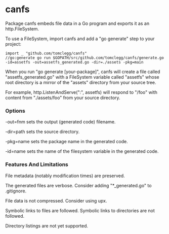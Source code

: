 # canfs

Package canfs embeds file data in a Go program and exports it as an
http.FileSystem.

To use a FileSystem, import canfs and add a "go generate" step to your project:

    import _ "github.com/tomclegg/canfs"
    //go:generate go run $GOPATH/src/github.com/tomclegg/canfs/generate.go -id=assetfs -out=assetfs_generated.go -dir=./assets -pkg=main

When you run "go generate [your-package]", canfs will create a file called
"assetfs_generated.go" with a FileSystem variable called "assetfs" whose root
directory is a mirror of the "assets" directory from your source tree.

For example, http.ListenAndServe(":", assetfs) will respond to "/foo" with
content from "./assets/foo" from your source directory.


### Options

-out=fnm sets the output (generated code) filename.

-dir=path sets the source directory.

-pkg=name sets the package name in the generated code.

-id=name sets the name of the filesystem variable in the generated code.


### Features And Limitations

File metadata (notably modification times) are preserved.

The generated files are verbose. Consider adding "*_generated.go" to .gitignore.

File data is not compressed. Consider using upx.

Symbolic links to files are followed. Symbolic links to directories are not
followed.

Directory listings are not yet supported.
